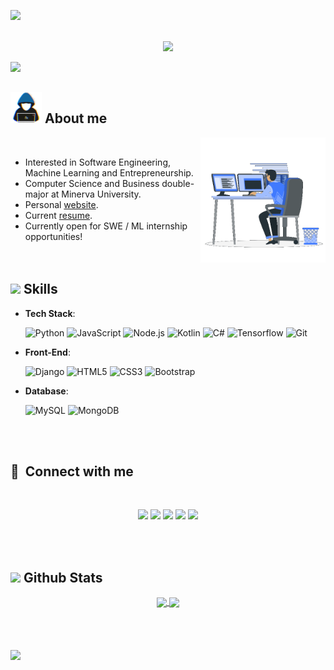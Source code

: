<img src="https://user-images.githubusercontent.com/73097560/115834477-dbab4500-a447-11eb-908a-139a6edaec5c.gif"><br><br>
<p align="center">
  <a href="https://github.com/DenverCoder1/readme-typing-svg"><img src="https://readme-typing-svg.herokuapp.com?font=Time+New+Roman&color=cyan&size=25&duration=2500&pause=1500&center=true&vCenter=true&width=600&height=70&lines=Hi,+I+am+Djordje+Ristic!;"></a>
</p>
<img src="https://user-images.githubusercontent.com/73097560/115834477-dbab4500-a447-11eb-908a-139a6edaec5c.gif"><br>

	
## <picture><img src = "https://github.com/0xAbdulKhalid/0xAbdulKhalid/raw/main/assets/mdImages/about_me.gif" width = 50px></picture> **About me**

<picture> <img align="right" src="https://github.com/0xAbdulKhalid/0xAbdulKhalid/raw/main/assets/mdImages/Right_Side.gif" width = 200px></picture>

<br>

- Interested in Software Engineering, Machine Learning and Entrepreneurship.
- Computer Science and Business double-major at Minerva University.
- Personal [website](https://www.djordjeristic.com).
- Current [resume](https://drive.google.com/file/d/1P8P8xKvHgzqDjVz7OgxAHqdqvegpM_rw/view?usp=sharing).
- Currently open for SWE / ML internship opportunities!
<br><br><br>


## <img src="https://media2.giphy.com/media/QssGEmpkyEOhBCb7e1/giphy.gif?cid=ecf05e47a0n3gi1bfqntqmob8g9aid1oyj2wr3ds3mg700bl&rid=giphy.gif" width ="25"><b> Skills</b>

<p align="center">

- **Tech Stack**:

    ![Python](https://img.shields.io/badge/Python%20-%2314354C.svg?style=for-the-badge&logo=python&logoColor=white)
    ![JavaScript](https://img.shields.io/badge/JavaScript%20-%23F7DF1E.svg?style=for-the-badge&logo=javascript&logoColor=black)
    ![Node.js](https://img.shields.io/badge/Node.js-43853D?style=for-the-badge&logo=node.js&logoColor=white)
    ![Kotlin](https://img.shields.io/badge/Kotlin-0095D5?&style=for-the-badge&logo=kotlin&logoColor=white)
    ![C#](https://img.shields.io/badge/C%23-239120?style=for-the-badge&logo=c-sharp&logoColor=white)
    ![Tensorflow](https://img.shields.io/badge/TensorFlow-FF6F00?style=for-the-badge&logo=tensorflow&logoColor=white)
    ![Git](https://img.shields.io/badge/git-%23F05033.svg?style=for-the-badge&logo=git&logoColor=white)  
  

- **Front-End**:

   ![Django](https://img.shields.io/badge/Django-092E20?style=for-the-badge&logo=django&logoColor=white)
   ![HTML5](https://img.shields.io/badge/HTML5%20-%23E34F26.svg?style=for-the-badge&logo=html5&logoColor=white)
   ![CSS3](https://img.shields.io/badge/CSS%20-%231572B6.svg?style=for-the-badge&logo=css3&logoColor=white)
   ![Bootstrap](https://img.shields.io/badge/Bootstrap-563D7C?style=for-the-badge&logo=bootstrap&logoColor=white)


- **Database**:

    ![MySQL](https://img.shields.io/badge/MySQL-00000F?style=for-the-badge&logo=mysql&logoColor=white)
    ![MongoDB](https://img.shields.io/badge/MongoDB-4EA94B?style=for-the-badge&logo=mongodb&logoColor=white)
    
</p>

<br>
<br>




## :link: &nbsp;Connect with me
<br>
<div align="center">
<p align="center">
<a href="https://www.linkedin.com/in/djordjeristic/"><img src="https://img.shields.io/badge/-Djordje%20Ristic-0077B5?style=for-the-badge&logo=Linkedin&logoColor=white"/></a>
<a href="mailto:rist.djordje@gmail.com"><img src="https://img.shields.io/badge/-rist.djordje@gmail.com-D14836?style=for-the-badge&logo=Gmail&logoColor=white"/></a>
<a href="https:djordjeristic.com"><img src="https://img.shields.io/badge/-djordjeristic.com-3423A6?style=for-the-badge&logo=Google-Chrome&logoColor=white"/></a>
<a href="https://twitter.com/itsdjordje"><img src="https://img.shields.io/badge/-itsdjordje-1DA1F2?style=for-the-badge&logo=twitter&logoColor=white"/></a>
<a href="https://www.instagram.com/risticcdjordje/"><img src="https://img.shields.io/badge/-risticcdjordje-E4405F?style=for-the-badge&logo=Instagram&logoColor=white"/></a>
</p>
</a>
</div>
<br>
<br>


## <img src="https://media.giphy.com/media/iY8CRBdQXODJSCERIr/giphy.gif" width="35"><b> Github Stats </b>
<div align="center">
<a href="https://github.com/anuraghazra/github-readme-stats">
  <img align="center" src="https://github-readme-stats.vercel.app/api/top-langs/?username=risticdjordje&theme=github_dark&layout=compact" />
</a>
<a href="https://github.com/anuraghazra/github-readme-stats">
  <img align="center" src="https://github-readme-stats.vercel.app/api?username=risticdjordje&include_all_commits=true&show_icons=true&theme=github_dark&hide=contribs&count_private=true" />
</a>
</div>

<br>
<br><br><br>
<img src="https://user-images.githubusercontent.com/73097560/115834477-dbab4500-a447-11eb-908a-139a6edaec5c.gif">


